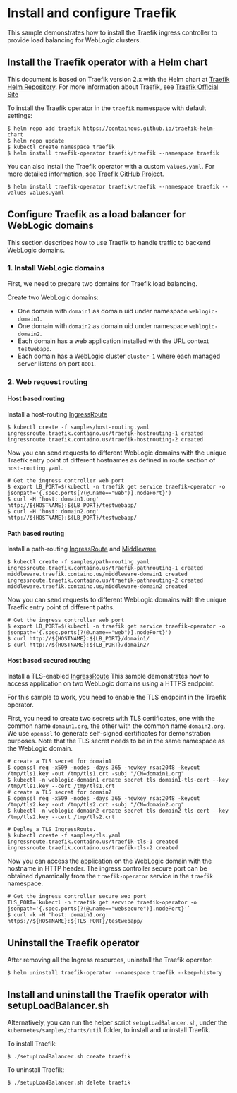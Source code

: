 # Install and configure Traefik

This sample demonstrates how to install the Traefik ingress controller to provide 
load balancing for WebLogic clusters.

## Install the Traefik operator with a Helm chart
This document is based on Traefik version 2.x with the Helm chart at [Traefik Helm Repository](https://github.com/containous/traefik-helm-chart).
For more information about Traefik, see [Traefik Official Site](https://traefik.io/) 

To install the Traefik operator in the `traefik` namespace with default settings:
```
$ helm repo add traefik https://containous.github.io/traefik-helm-chart
$ helm repo update
$ kubectl create namespace traefik
$ helm install traefik-operator traefik/traefik --namespace traefik
```
You can also install the Traefik operator with a custom `values.yaml`. For more detailed information, see [Traefik GitHub Project](https://github.com/containous/traefik-helm-chart/blob/master/traefik/values.yaml).
```
$ helm install traefik-operator traefik/traefik --namespace traefik --values values.yaml
```

## Configure Traefik as a load balancer for WebLogic domains
This section describes how to use Traefik to handle traffic to backend WebLogic domains.

### 1. Install WebLogic domains
First, we need to prepare two domains for Traefik load balancing.

Create two WebLogic domains:
- One domain with `domain1` as domain uid under namespace `weblogic-domain1`.
- One domain with `domain2` as domain uid under namespace `weblogic-domain2`.
- Each domain has a web application installed with the URL context `testwebapp`.
- Each domain has a WebLogic cluster `cluster-1` where each managed server listens on port `8001`.

### 2. Web request routing 
#### Host based routing 
Install a host-routing [IngressRoute](https://docs.traefik.io/routing/providers/kubernetes-crd/#kind-ingressroute)
```
$ kubectl create -f samples/host-routing.yaml
ingressroute.traefik.containo.us/traefik-hostrouting-1 created
ingressroute.traefik.containo.us/traefik-hostrouting-2 created
```
Now you can send requests to different WebLogic domains with the unique Traefik entry point of different hostnames as defined in route section of `host-routing.yaml`.
```
# Get the ingress controller web port
$ export LB_PORT=$(kubectl -n traefik get service traefik-operator -o jsonpath='{.spec.ports[?(@.name=="web")].nodePort}')
$ curl -H 'host: domain1.org' http://${HOSTNAME}:${LB_PORT}/testwebapp/
$ curl -H 'host: domain2.org' http://${HOSTNAME}:${LB_PORT}/testwebapp/
```

#### Path based routing  
Install a path-routing [IngressRoute](https://docs.traefik.io/routing/providers/kubernetes-crd/#kind-ingressroute) and [Middleware](https://docs.traefik.io/middlewares/overview/)

```
$ kubectl create -f samples/path-routing.yaml
ingressroute.traefik.containo.us/traefik-pathrouting-1 created
middleware.traefik.containo.us/middleware-domain1 created
ingressroute.traefik.containo.us/traefik-pathrouting-2 created
middleware.traefik.containo.us/middleware-domain2 created
```
Now you can send requests to different WebLogic domains with the unique Traefik entry point of different paths.
```
# Get the ingress controller web port
$ export LB_PORT=$(kubectl -n traefik get service traefik-operator -o jsonpath='{.spec.ports[?(@.name=="web")].nodePort}')
$ curl http://${HOSTNAME}:${LB_PORT}/domain1/
$ curl http://${HOSTNAME}:${LB_PORT}/domain2/
```
#### Host based secured routing 
Install a TLS-enabled [IngressRoute](https://docs.traefik.io/routing/providers/kubernetes-crd/#kind-ingressroute)
This sample demonstrates how to access application on two WebLogic domains using a HTTPS endpoint.

For this sample to work, you need to enable the TLS endpoint in the Traefik operator.

First, you need to create two secrets with TLS certificates, one with the common name `domain1.org`, the other with the common name `domain2.org`. We use `openssl` to generate self-signed certificates for demonstration purposes. Note that the TLS secret needs to be in the same namespace as the WebLogic domain.
```
# create a TLS secret for domain1
$ openssl req -x509 -nodes -days 365 -newkey rsa:2048 -keyout /tmp/tls1.key -out /tmp/tls1.crt -subj "/CN=domain1.org"
$ kubectl -n weblogic-domain1 create secret tls domain1-tls-cert --key /tmp/tls1.key --cert /tmp/tls1.crt
# create a TLS secret for domain2
$ openssl req -x509 -nodes -days 365 -newkey rsa:2048 -keyout /tmp/tls2.key -out /tmp/tls2.crt -subj "/CN=domain2.org"
$ kubectl -n weblogic-domain2 create secret tls domain2-tls-cert --key /tmp/tls2.key --cert /tmp/tls2.crt

# Deploy a TLS IngressRoute.
$ kubectl create -f samples/tls.yaml
ingressroute.traefik.containo.us/traefik-tls-1 created
ingressroute.traefik.containo.us/traefik-tls-2 created
```
Now you can access the application on the WebLogic domain with the hostname in HTTP header.
The ingress controller secure port can be obtained dynamically from the `traefik-operator` service in the `traefik` namespace.
```
# Get the ingress controller secure web port
TLS_PORT=`kubectl -n traefik get service traefik-operator -o jsonpath='{.spec.ports[?(@.name=="websecure")].nodePort}'`
$ curl -k -H 'host: domain1.org' https://${HOSTNAME}:${TLS_PORT}/testwebapp/
```

## Uninstall the Traefik operator
After removing all the Ingress resources, uninstall the Traefik operator:
```
$ helm uninstall traefik-operator --namespace traefik --keep-history
```
## Install and uninstall the Traefik operator with setupLoadBalancer.sh
Alternatively, you can run the helper script `setupLoadBalancer.sh`, under the `kubernetes/samples/charts/util` folder, to install and uninstall Traefik.

To install Traefik:
```
$ ./setupLoadBalancer.sh create traefik
```
To uninstall Traefik:
```
$ ./setupLoadBalancer.sh delete traefik
```
